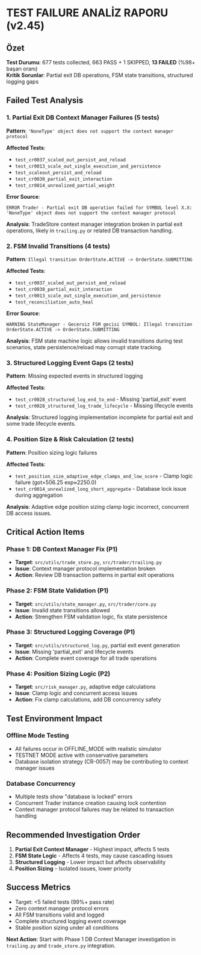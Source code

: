 # TEST FAILURE ANALİZ RAPORU (v2.45)

## Özet
**Test Durumu**: 677 tests collected, 663 PASS + 1 SKIPPED, **13 FAILED** (%98+ başarı oranı)  
**Kritik Sorunlar**: Partial exit DB operations, FSM state transitions, structured logging gaps

## Failed Test Analysis

### 1. **Partial Exit DB Context Manager Failures (5 tests)**

**Pattern**: `'NoneType' object does not support the context manager protocol`

**Affected Tests**:
- `test_cr0037_scaled_out_persist_and_reload`
- `test_cr0013_scale_out_single_execution_and_persistence` 
- `test_scaleout_persist_and_reload`
- `test_cr0030_partial_exit_interaction`
- `test_cr0014_unrealized_partial_weight`

**Error Source**: 
```
ERROR Trader - Partial exit DB operation failed for SYMBOL level X.X: 'NoneType' object does not support the context manager protocol
```

**Analysis**: TradeStore context manager integration broken in partial exit operations, likely in `trailing.py` or related DB transaction handling.

### 2. **FSM Invalid Transitions (4 tests)**

**Pattern**: `Illegal transition OrderState.ACTIVE -> OrderState.SUBMITTING`

**Affected Tests**:
- `test_cr0037_scaled_out_persist_and_reload`
- `test_cr0030_partial_exit_interaction`
- `test_cr0013_scale_out_single_execution_and_persistence`
- `test_reconciliation_auto_heal`

**Error Source**:
```
WARNING StateManager - Gecersiz FSM gecisi SYMBOL: Illegal transition OrderState.ACTIVE -> OrderState.SUBMITTING
```

**Analysis**: FSM state machine logic allows invalid transitions during test scenarios, state persistence/reload may corrupt state tracking.

### 3. **Structured Logging Event Gaps (2 tests)**

**Pattern**: Missing expected events in structured logging

**Affected Tests**:
- `test_cr0028_structured_log_end_to_end` - Missing 'partial_exit' event
- `test_cr0028_structured_log_trade_lifecycle` - Missing lifecycle events

**Analysis**: Structured logging implementation incomplete for partial exit and some trade lifecycle events.

### 4. **Position Size & Risk Calculation (2 tests)**

**Pattern**: Position sizing logic failures

**Affected Tests**:
- `test_position_size_adaptive_edge_clamps_and_low_score` - Clamp logic failure (got=506.25 exp≈2250.0)
- `test_cr0014_unrealized_long_short_aggregate` - Database lock issue during aggregation

**Analysis**: Adaptive edge position sizing clamp logic incorrect, concurrent DB access issues.

## Critical Action Items

### Phase 1: DB Context Manager Fix (P1)
- **Target**: `src/utils/trade_store.py`, `src/trader/trailing.py`
- **Issue**: Context manager protocol implementation broken
- **Action**: Review DB transaction patterns in partial exit operations

### Phase 2: FSM State Validation (P1)  
- **Target**: `src/utils/state_manager.py`, `src/trader/core.py`
- **Issue**: Invalid state transitions allowed
- **Action**: Strengthen FSM validation logic, fix state persistence

### Phase 3: Structured Logging Coverage (P1)
- **Target**: `src/utils/structured_log.py`, partial exit event generation
- **Issue**: Missing 'partial_exit' and lifecycle events
- **Action**: Complete event coverage for all trade operations

### Phase 4: Position Sizing Logic (P2)
- **Target**: `src/risk_manager.py`, adaptive edge calculations
- **Issue**: Clamp logic and concurrent access issues
- **Action**: Fix clamp calculations, add DB concurrency safety

## Test Environment Impact

### Offline Mode Testing
- All failures occur in OFFLINE_MODE with realistic simulator
- TESTNET MODE active with conservative parameters
- Database isolation strategy (CR-0057) may be contributing to context manager issues

### Database Concurrency
- Multiple tests show "database is locked" errors
- Concurrent Trader instance creation causing lock contention
- Context manager protocol failures may be related to transaction handling

## Recommended Investigation Order

1. **Partial Exit Context Manager** - Highest impact, affects 5 tests
2. **FSM State Logic** - Affects 4 tests, may cause cascading issues  
3. **Structured Logging** - Lower impact but affects observability
4. **Position Sizing** - Isolated issues, lower priority

## Success Metrics

- Target: <5 failed tests (99%+ pass rate)
- Zero context manager protocol errors
- All FSM transitions valid and logged
- Complete structured logging event coverage
- Stable position sizing under all conditions

**Next Action**: Start with Phase 1 DB Context Manager investigation in `trailing.py` and `trade_store.py` integration.
